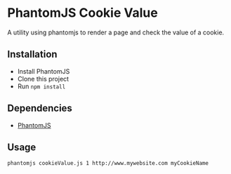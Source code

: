 # PhantomJS Cookie Value #

A utility using phantomjs to render a page and check the value of a cookie.

## Installation ##

* Install PhantomJS
* Clone this project
* Run ``npm install``

## Dependencies ##

* [PhantomJS](http://phantomjs.org/ "PhantomJS")

## Usage ##
``phantomjs cookieValue.js 1 http://www.mywebsite.com myCookieName``
